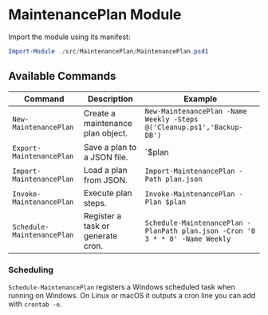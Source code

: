 # MaintenancePlan Module

Import the module using its manifest:

```powershell
Import-Module ./src/MaintenancePlan/MaintenancePlan.psd1
```

## Available Commands

| Command | Description | Example |
|---------|-------------|---------|
| `New-MaintenancePlan` | Create a maintenance plan object. | `New-MaintenancePlan -Name Weekly -Steps @('Cleanup.ps1','Backup-DB')` |
| `Export-MaintenancePlan` | Save a plan to a JSON file. | `$plan | Export-MaintenancePlan -Path plan.json` |
| `Import-MaintenancePlan` | Load a plan from JSON. | `Import-MaintenancePlan -Path plan.json` |
| `Invoke-MaintenancePlan` | Execute plan steps. | `Invoke-MaintenancePlan -Plan $plan` |
| `Schedule-MaintenancePlan` | Register a task or generate cron. | `Schedule-MaintenancePlan -PlanPath plan.json -Cron '0 3 * * 0' -Name Weekly` |

### Scheduling
`Schedule-MaintenancePlan` registers a Windows scheduled task when running on Windows.
On Linux or macOS it outputs a cron line you can add with `crontab -e`.
